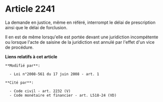# Article 2241

La demande en justice, même en référé, interrompt le délai de prescription ainsi que le délai de forclusion. 

Il en est de même lorsqu'elle est portée devant une juridiction incompétente ou lorsque l'acte de saisine de la juridiction
est annulé par l'effet d'un vice de procédure.

**Liens relatifs à cet article**

	**Modifié par**:

	  - Loi n°2008-561 du 17 juin 2008 - art. 1

	**Cité par**:

	  - Code civil - art. 2232 (V)
	  - Code monétaire et financier - art. L518-24 (VD)
